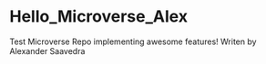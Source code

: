 # Hello_Microverse_Alex
Test Microverse Repo implementing awesome features! Writen by Alexander Saavedra
